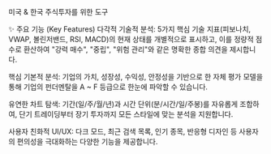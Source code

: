 미국 & 한국 주식투자를 위한 도구

✨ 주요 기능 (Key Features)
다각적 기술적 분석: 5가지 핵심 기술 지표(피보나치, VWAP, 볼린저밴드, RSI, MACD)의 현재 상태를 개별적으로 표시하고, 이를 정량적 점수로 환산하여 "강력 매수", "중립", "위험 관리"와 같은 명확한 종합 의견을 제시합니다.

핵심 기본적 분석: 기업의 가치, 성장성, 수익성, 안정성을 기반으로 한 자체 평가 모델을 통해 기업의 펀더멘탈을 A ~ F 등급으로 한눈에 파악할 수 있습니다.

유연한 차트 탐색: 기간(일/주/월/년)과 시간 단위(분/시간/일/주봉)를 자유롭게 조합하여, 단기 트레이딩부터 장기 투자까지 모든 스타일에 맞는 분석을 지원합니다.

사용자 친화적 UI/UX: 다크 모드, 최근 검색 목록, 인기 종목, 반응형 디자인 등 사용자의 편의성을 극대화하는 다양한 기능을 제공합니다.
